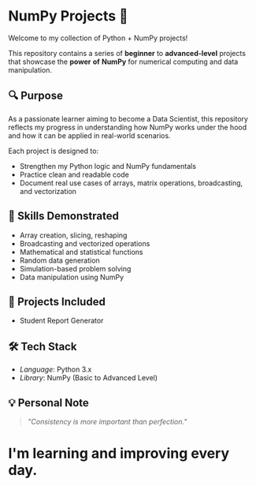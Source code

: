 # NumPy Projects 🚀

Welcome to my collection of Python + NumPy projects!

This repository contains a series of **beginner** to **advanced-level** projects that showcase the **power** **of** **NumPy** for numerical computing and data manipulation.

## 🔍 Purpose

As a passionate learner aiming to become a Data Scientist, this repository reflects my progress in understanding how NumPy works under the hood and how it can be applied in real-world scenarios.

Each project is designed to:
- Strengthen my Python logic and NumPy fundamentals
- Practice clean and readable code
- Document real use cases of arrays, matrix operations, broadcasting, and vectorization

## 🧠 Skills Demonstrated
- Array creation, slicing, reshaping
- Broadcasting and vectorized operations
- Mathematical and statistical functions
- Random data generation
- Simulation-based problem solving
- Data manipulation using NumPy

## 📁 Projects Included

 - Student Report Generator


## 🛠 Tech Stack
- *Language*: Python 3.x
- *Library*: NumPy (Basic to Advanced Level)


## 💡 Personal Note

>*"Consistency is more important than perfection."*
# **I'm learning and improving every day.**